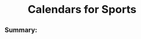 <h1 align="center" style="display: block; font-size: 2.5em; font-weight: bold; margin-block-start: 1em; margin-block-end: 1em;">
<a name="logo" href="https://www.calendarsforsports.com"></a>
  <br><br><strong>Calendars for Sports</strong>
</h1>

## Summary:

